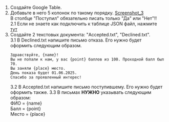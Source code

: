 1. Создайте Google Table.
2. Добавьте в него 5 колонок по такому порядку.
[Screenshot_3](https://github.com/MaDn1me/Mailing/assets/120927545/b5eb443c-f9c7-4d60-af06-af90734aeaff)<br>
В столбце "Поступил" обязательно писать только "Да" или "Нет"!!<br>
   2.1 Если не знаете как подключить к таблице JSON файл, нажмите [тут](https://www.geeksforgeeks.org/how-to-automate-google-sheets-with-python/)
3. Создайте 2 текстовых документа: "Accepted.txt", "Declined.txt".<br>
    3.1 В Declined.txt напишите письмо отказа. Его нужно будет оформить следующим образом.<br>
    ```
   Здравствуйте, {name}!
   Вы не попали к нам, у вас {point} баллов из 100. Проходной балл был 70.
   Вы заняли {place} место. 
   День показа будет 01.06.2025. 
   Спасибо за проявленный интерес!
    ```
   3.2 В Accepted.txt напишите письмо поступившему. Его нужно будет оформить также.
    3.3 В письмах **НУЖНО** указывать следующим образом:<br>
        ФИО = {name}<br>
        Балл = {point}<br>
        Место = {place}
